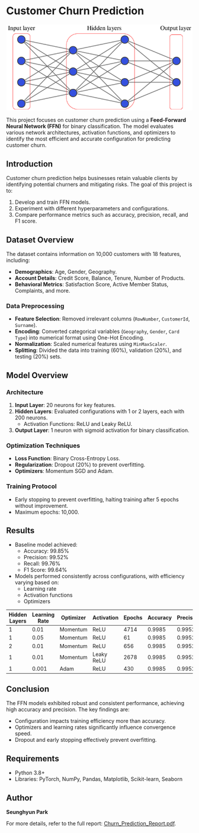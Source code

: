 # Customer Churn Prediction

![Feed-Forward Neural Network](images/FFN.png)

This project focuses on customer churn prediction using a **Feed-Forward Neural Network (FFN)** for binary classification. The model evaluates various network architectures, activation functions, and optimizers to identify the most efficient and accurate configuration for predicting customer churn.

## Introduction

Customer churn prediction helps businesses retain valuable clients by identifying potential churners and mitigating risks. The goal of this project is to:

1. Develop and train FFN models.
2. Experiment with different hyperparameters and configurations.
3. Compare performance metrics such as accuracy, precision, recall, and F1 score.

## Dataset Overview

The dataset contains information on 10,000 customers with 18 features, including:

- **Demographics**: Age, Gender, Geography.
- **Account Details**: Credit Score, Balance, Tenure, Number of Products.
- **Behavioral Metrics**: Satisfaction Score, Active Member Status, Complaints, and more.

### Data Preprocessing

- **Feature Selection**: Removed irrelevant columns (`RowNumber`, `CustomerId`, `Surname`).
- **Encoding**: Converted categorical variables (`Geography`, `Gender`, `Card Type`) into numerical format using One-Hot Encoding.
- **Normalization**: Scaled numerical features using `MinMaxScaler`.
- **Splitting**: Divided the data into training (60%), validation (20%), and testing (20%) sets.

## Model Overview

### Architecture

1. **Input Layer**: 20 neurons for key features.
2. **Hidden Layers**: Evaluated configurations with 1 or 2 layers, each with 200 neurons.
   - Activation Functions: ReLU and Leaky ReLU.
3. **Output Layer**: 1 neuron with sigmoid activation for binary classification.

### Optimization Techniques

- **Loss Function**: Binary Cross-Entropy Loss.
- **Regularization**: Dropout (20%) to prevent overfitting.
- **Optimizers**: Momentum SGD and Adam.

### Training Protocol

- Early stopping to prevent overfitting, halting training after 5 epochs without improvement.
- Maximum epochs: 10,000.

## Results

- Baseline model achieved:
  - Accuracy: 99.85%
  - Precision: 99.52%
  - Recall: 99.76%
  - F1 Score: 99.64%
- Models performed consistently across configurations, with efficiency varying based on:
  - Learning rate
  - Activation functions
  - Optimizers

| Hidden Layers | Learning Rate | Optimizer | Activation | Epochs | Accuracy | Precision | Recall | F1   |
|---------------|---------------|-----------|------------|--------|----------|-----------|--------|-------|
| 1             | 0.01          | Momentum  | ReLU       | 4714   | 0.9985   | 0.9952    | 0.9976 | 0.9964 |
| 1             | 0.05          | Momentum  | ReLU       | 61     | 0.9985   | 0.9952    | 0.9976 | 0.9964 |
| 2             | 0.01          | Momentum  | ReLU       | 656    | 0.9985   | 0.9952    | 0.9976 | 0.9964 |
| 1             | 0.01          | Momentum  | Leaky ReLU | 2678   | 0.9985   | 0.9952    | 0.9976 | 0.9964 |
| 1             | 0.001         | Adam      | ReLU       | 430    | 0.9985   | 0.9952    | 0.9976 | 0.9964 |

## Conclusion

The FFN models exhibited robust and consistent performance, achieving high accuracy and precision. The key findings are:

- Configuration impacts training efficiency more than accuracy.
- Optimizers and learning rates significantly influence convergence speed.
- Dropout and early stopping effectively prevent overfitting.

## Requirements

- Python 3.8+
- Libraries: PyTorch, NumPy, Pandas, Matplotlib, Scikit-learn, Seaborn

## Author

**Seunghyun Park**

For more details, refer to the full report: [Churn_Prediction_Report.pdf](./Churn_Prediction_Report.pdf).
